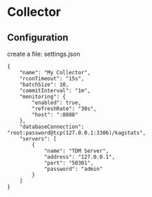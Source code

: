 # Collector

## Configuration

create a file: settings.json

```
{
	"name": "My Collector",
	"rconTimeout": "15s",
	"batchSize": 10,
	"commitInterval": "1m",
	"monitoring": {
		"enabled": true,
		"refreshRate": "30s",
		"host": ":8080"
	},
	"databaseConnection": "root:password@tcp(127.0.0.1:3306)/kagstats",
	"servers": [
		{
			"name": "TDM Server",
			"address": "127.0.0.1",
			"port": "50301",
			"password": "admin"
		}
	]
}
```
